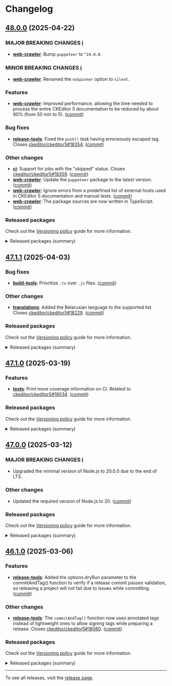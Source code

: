 Changelog
=========

## [48.0.0](https://github.com/ckeditor/ckeditor5-dev/compare/v47.1.1...v48.0.0) (2025-04-22)

### MAJOR BREAKING CHANGES [ℹ️](https://ckeditor.com/docs/ckeditor5/latest/framework/guides/support/versioning-policy.html#major-and-minor-breaking-changes)

* **[web-crawler](https://www.npmjs.com/package/@ckeditor/ckeditor5-dev-web-crawler)**: Bump `puppeteer` to `^24.0.0`.

### MINOR BREAKING CHANGES [ℹ️](https://ckeditor.com/docs/ckeditor5/latest/framework/guides/support/versioning-policy.html#major-and-minor-breaking-changes)

* **[web-crawler](https://www.npmjs.com/package/@ckeditor/ckeditor5-dev-web-crawler)**: Renamed the `noSpinner` option to `silent`.

### Features

* **[web-crawler](https://www.npmjs.com/package/@ckeditor/ckeditor5-dev-web-crawler)**: Improved performance, allowing the time needed to process the entire CKEditor 5 documentation to be reduced by about 90% (from 50 min to 5). ([commit](https://github.com/ckeditor/ckeditor5-dev/commit/c98845a3f34364632d2d70d1828d945b6c7c0341))

### Bug fixes

* **[release-tools](https://www.npmjs.com/package/@ckeditor/ckeditor5-dev-release-tools)**: Fixed the `push()` task having erroneously escaped tag. Closes [ckeditor/ckeditor5#18354](https://github.com/ckeditor/ckeditor5/issues/18354). ([commit](https://github.com/ckeditor/ckeditor5-dev/commit/be77674b3d90ad04eaa76d2992a6c5cba64f1f50))

### Other changes

* **[ci](https://www.npmjs.com/package/@ckeditor/ckeditor5-dev-ci)**: Support for jobs with the "skipped" status. Closes [ckeditor/ckeditor5#18359](https://github.com/ckeditor/ckeditor5/issues/18359). ([commit](https://github.com/ckeditor/ckeditor5-dev/commit/06188327b07a9ee209089725bd9c0fcbd268b73b))
* **[web-crawler](https://www.npmjs.com/package/@ckeditor/ckeditor5-dev-web-crawler)**: Update the `puppeteer` package to the latest version. ([commit](https://github.com/ckeditor/ckeditor5-dev/commit/25ba28ef210b24351d2712c783315a2b8c939d1d))
* **[web-crawler](https://www.npmjs.com/package/@ckeditor/ckeditor5-dev-web-crawler)**: Ignore errors from a predefined list of external hosts used in CKEditor 5 documentation and manual tests. ([commit](https://github.com/ckeditor/ckeditor5-dev/commit/25ba28ef210b24351d2712c783315a2b8c939d1d))
* **[web-crawler](https://www.npmjs.com/package/@ckeditor/ckeditor5-dev-web-crawler)**: The package sources are now written in TypeScript. ([commit](https://github.com/ckeditor/ckeditor5-dev/commit/25ba28ef210b24351d2712c783315a2b8c939d1d))

### Released packages

Check out the [Versioning policy](https://ckeditor.com/docs/ckeditor5/latest/framework/guides/support/versioning-policy.html) guide for more information.

<details>
<summary>Released packages (summary)</summary>

Releases containing new features:

* [@ckeditor/ckeditor5-dev-web-crawler](https://www.npmjs.com/package/@ckeditor/ckeditor5-dev-web-crawler/v/48.0.0): v47.1.1 => v48.0.0

Other releases:

* [@ckeditor/ckeditor5-dev-build-tools](https://www.npmjs.com/package/@ckeditor/ckeditor5-dev-build-tools/v/48.0.0): v47.1.1 => v48.0.0
* [@ckeditor/ckeditor5-dev-bump-year](https://www.npmjs.com/package/@ckeditor/ckeditor5-dev-bump-year/v/48.0.0): v47.1.1 => v48.0.0
* [@ckeditor/ckeditor5-dev-ci](https://www.npmjs.com/package/@ckeditor/ckeditor5-dev-ci/v/48.0.0): v47.1.1 => v48.0.0
* [@ckeditor/ckeditor5-dev-dependency-checker](https://www.npmjs.com/package/@ckeditor/ckeditor5-dev-dependency-checker/v/48.0.0): v47.1.1 => v48.0.0
* [@ckeditor/ckeditor5-dev-docs](https://www.npmjs.com/package/@ckeditor/ckeditor5-dev-docs/v/48.0.0): v47.1.1 => v48.0.0
* [@ckeditor/ckeditor5-dev-release-tools](https://www.npmjs.com/package/@ckeditor/ckeditor5-dev-release-tools/v/48.0.0): v47.1.1 => v48.0.0
* [@ckeditor/ckeditor5-dev-stale-bot](https://www.npmjs.com/package/@ckeditor/ckeditor5-dev-stale-bot/v/48.0.0): v47.1.1 => v48.0.0
* [@ckeditor/ckeditor5-dev-tests](https://www.npmjs.com/package/@ckeditor/ckeditor5-dev-tests/v/48.0.0): v47.1.1 => v48.0.0
* [@ckeditor/ckeditor5-dev-translations](https://www.npmjs.com/package/@ckeditor/ckeditor5-dev-translations/v/48.0.0): v47.1.1 => v48.0.0
* [@ckeditor/ckeditor5-dev-utils](https://www.npmjs.com/package/@ckeditor/ckeditor5-dev-utils/v/48.0.0): v47.1.1 => v48.0.0
* [@ckeditor/typedoc-plugins](https://www.npmjs.com/package/@ckeditor/typedoc-plugins/v/48.0.0): v47.1.1 => v48.0.0
</details>


## [47.1.1](https://github.com/ckeditor/ckeditor5-dev/compare/v47.1.0...v47.1.1) (2025-04-03)

### Bug fixes

* **[build-tools](https://www.npmjs.com/package/@ckeditor/ckeditor5-dev-build-tools)**: Prioritize `.ts` over `.js` files. ([commit](https://github.com/ckeditor/ckeditor5-dev/commit/747f9f3ef1ed0bcac2becf6a97198692e89efbe8))

### Other changes

* **[translations](https://www.npmjs.com/package/@ckeditor/ckeditor5-dev-translations)**: Added the Belarusian language to the supported list. Closes [ckeditor/ckeditor5#18229](https://github.com/ckeditor/ckeditor5/issues/18229). ([commit](https://github.com/ckeditor/ckeditor5-dev/commit/9b346cbea65a47ad21afd70a7325de638e1164ed))

### Released packages

Check out the [Versioning policy](https://ckeditor.com/docs/ckeditor5/latest/framework/guides/support/versioning-policy.html) guide for more information.

<details>
<summary>Released packages (summary)</summary>

Other releases:

* [@ckeditor/ckeditor5-dev-build-tools](https://www.npmjs.com/package/@ckeditor/ckeditor5-dev-build-tools/v/47.1.1): v47.1.0 => v47.1.1
* [@ckeditor/ckeditor5-dev-bump-year](https://www.npmjs.com/package/@ckeditor/ckeditor5-dev-bump-year/v/47.1.1): v47.1.0 => v47.1.1
* [@ckeditor/ckeditor5-dev-ci](https://www.npmjs.com/package/@ckeditor/ckeditor5-dev-ci/v/47.1.1): v47.1.0 => v47.1.1
* [@ckeditor/ckeditor5-dev-dependency-checker](https://www.npmjs.com/package/@ckeditor/ckeditor5-dev-dependency-checker/v/47.1.1): v47.1.0 => v47.1.1
* [@ckeditor/ckeditor5-dev-docs](https://www.npmjs.com/package/@ckeditor/ckeditor5-dev-docs/v/47.1.1): v47.1.0 => v47.1.1
* [@ckeditor/ckeditor5-dev-release-tools](https://www.npmjs.com/package/@ckeditor/ckeditor5-dev-release-tools/v/47.1.1): v47.1.0 => v47.1.1
* [@ckeditor/ckeditor5-dev-stale-bot](https://www.npmjs.com/package/@ckeditor/ckeditor5-dev-stale-bot/v/47.1.1): v47.1.0 => v47.1.1
* [@ckeditor/ckeditor5-dev-tests](https://www.npmjs.com/package/@ckeditor/ckeditor5-dev-tests/v/47.1.1): v47.1.0 => v47.1.1
* [@ckeditor/ckeditor5-dev-translations](https://www.npmjs.com/package/@ckeditor/ckeditor5-dev-translations/v/47.1.1): v47.1.0 => v47.1.1
* [@ckeditor/ckeditor5-dev-utils](https://www.npmjs.com/package/@ckeditor/ckeditor5-dev-utils/v/47.1.1): v47.1.0 => v47.1.1
* [@ckeditor/ckeditor5-dev-web-crawler](https://www.npmjs.com/package/@ckeditor/ckeditor5-dev-web-crawler/v/47.1.1): v47.1.0 => v47.1.1
* [@ckeditor/typedoc-plugins](https://www.npmjs.com/package/@ckeditor/typedoc-plugins/v/47.1.1): v47.1.0 => v47.1.1
</details>


## [47.1.0](https://github.com/ckeditor/ckeditor5-dev/compare/v47.0.0...v47.1.0) (2025-03-19)

### Features

* **[tests](https://www.npmjs.com/package/@ckeditor/ckeditor5-dev-tests)**: Print more coverage information on CI. Related to [ckeditor/ckeditor5#18034](https://github.com/ckeditor/ckeditor5/issues/18034). ([commit](https://github.com/ckeditor/ckeditor5-dev/commit/48aeff6c293c79e8a3cab2c590ab3dfb8ebdcc7b))

### Released packages

Check out the [Versioning policy](https://ckeditor.com/docs/ckeditor5/latest/framework/guides/support/versioning-policy.html) guide for more information.

<details>
<summary>Released packages (summary)</summary>

Releases containing new features:

* [@ckeditor/ckeditor5-dev-tests](https://www.npmjs.com/package/@ckeditor/ckeditor5-dev-tests/v/47.1.0): v47.0.0 => v47.1.0

Other releases:

* [@ckeditor/ckeditor5-dev-build-tools](https://www.npmjs.com/package/@ckeditor/ckeditor5-dev-build-tools/v/47.1.0): v47.0.0 => v47.1.0
* [@ckeditor/ckeditor5-dev-bump-year](https://www.npmjs.com/package/@ckeditor/ckeditor5-dev-bump-year/v/47.1.0): v47.0.0 => v47.1.0
* [@ckeditor/ckeditor5-dev-ci](https://www.npmjs.com/package/@ckeditor/ckeditor5-dev-ci/v/47.1.0): v47.0.0 => v47.1.0
* [@ckeditor/ckeditor5-dev-dependency-checker](https://www.npmjs.com/package/@ckeditor/ckeditor5-dev-dependency-checker/v/47.1.0): v47.0.0 => v47.1.0
* [@ckeditor/ckeditor5-dev-docs](https://www.npmjs.com/package/@ckeditor/ckeditor5-dev-docs/v/47.1.0): v47.0.0 => v47.1.0
* [@ckeditor/ckeditor5-dev-release-tools](https://www.npmjs.com/package/@ckeditor/ckeditor5-dev-release-tools/v/47.1.0): v47.0.0 => v47.1.0
* [@ckeditor/ckeditor5-dev-stale-bot](https://www.npmjs.com/package/@ckeditor/ckeditor5-dev-stale-bot/v/47.1.0): v47.0.0 => v47.1.0
* [@ckeditor/ckeditor5-dev-translations](https://www.npmjs.com/package/@ckeditor/ckeditor5-dev-translations/v/47.1.0): v47.0.0 => v47.1.0
* [@ckeditor/ckeditor5-dev-utils](https://www.npmjs.com/package/@ckeditor/ckeditor5-dev-utils/v/47.1.0): v47.0.0 => v47.1.0
* [@ckeditor/ckeditor5-dev-web-crawler](https://www.npmjs.com/package/@ckeditor/ckeditor5-dev-web-crawler/v/47.1.0): v47.0.0 => v47.1.0
* [@ckeditor/typedoc-plugins](https://www.npmjs.com/package/@ckeditor/typedoc-plugins/v/47.1.0): v47.0.0 => v47.1.0
</details>


## [47.0.0](https://github.com/ckeditor/ckeditor5-dev/compare/v46.1.0...v47.0.0) (2025-03-12)

### MAJOR BREAKING CHANGES [ℹ️](https://ckeditor.com/docs/ckeditor5/latest/framework/guides/support/versioning-policy.html#major-and-minor-breaking-changes)

* Upgraded the minimal version of Node.js to 20.0.0 due to the end of LTS.

### Other changes

* Updated the required version of Node.js to 20. ([commit](https://github.com/ckeditor/ckeditor5-dev/commit/440b2bbedeb255c640fefa9497c1a78fc204506d))

### Released packages

Check out the [Versioning policy](https://ckeditor.com/docs/ckeditor5/latest/framework/guides/support/versioning-policy.html) guide for more information.

<details>
<summary>Released packages (summary)</summary>

Other releases:

* [@ckeditor/ckeditor5-dev-build-tools](https://www.npmjs.com/package/@ckeditor/ckeditor5-dev-build-tools/v/47.0.0): v46.1.0 => v47.0.0
* [@ckeditor/ckeditor5-dev-bump-year](https://www.npmjs.com/package/@ckeditor/ckeditor5-dev-bump-year/v/47.0.0): v46.1.0 => v47.0.0
* [@ckeditor/ckeditor5-dev-ci](https://www.npmjs.com/package/@ckeditor/ckeditor5-dev-ci/v/47.0.0): v46.1.0 => v47.0.0
* [@ckeditor/ckeditor5-dev-dependency-checker](https://www.npmjs.com/package/@ckeditor/ckeditor5-dev-dependency-checker/v/47.0.0): v46.1.0 => v47.0.0
* [@ckeditor/ckeditor5-dev-docs](https://www.npmjs.com/package/@ckeditor/ckeditor5-dev-docs/v/47.0.0): v46.1.0 => v47.0.0
* [@ckeditor/ckeditor5-dev-release-tools](https://www.npmjs.com/package/@ckeditor/ckeditor5-dev-release-tools/v/47.0.0): v46.1.0 => v47.0.0
* [@ckeditor/ckeditor5-dev-stale-bot](https://www.npmjs.com/package/@ckeditor/ckeditor5-dev-stale-bot/v/47.0.0): v46.1.0 => v47.0.0
* [@ckeditor/ckeditor5-dev-tests](https://www.npmjs.com/package/@ckeditor/ckeditor5-dev-tests/v/47.0.0): v46.1.0 => v47.0.0
* [@ckeditor/ckeditor5-dev-translations](https://www.npmjs.com/package/@ckeditor/ckeditor5-dev-translations/v/47.0.0): v46.1.0 => v47.0.0
* [@ckeditor/ckeditor5-dev-utils](https://www.npmjs.com/package/@ckeditor/ckeditor5-dev-utils/v/47.0.0): v46.1.0 => v47.0.0
* [@ckeditor/ckeditor5-dev-web-crawler](https://www.npmjs.com/package/@ckeditor/ckeditor5-dev-web-crawler/v/47.0.0): v46.1.0 => v47.0.0
* [@ckeditor/typedoc-plugins](https://www.npmjs.com/package/@ckeditor/typedoc-plugins/v/47.0.0): v46.1.0 => v47.0.0
</details>


## [46.1.0](https://github.com/ckeditor/ckeditor5-dev/compare/v46.0.7...v46.1.0) (2025-03-06)

### Features

* **[release-tools](https://www.npmjs.com/package/@ckeditor/ckeditor5-dev-release-tools)**: Added the options.dryRun parameter to the commitAndTag() function to verify if a release commit passes validation, so releasing a project will not fail due to issues while committing. ([commit](https://github.com/ckeditor/ckeditor5-dev/commit/0e4779d403fbf22dd6f8a3f2a1de5d1b2183db81))

### Other changes

* **[release-tools](https://www.npmjs.com/package/@ckeditor/ckeditor5-dev-release-tools)**: The `commitAndTag()` function now uses annotated tags instead of lightweight ones to allow signing tags while preparing a release. Closes [ckeditor/ckeditor5#18080](https://github.com/ckeditor/ckeditor5/issues/18080). ([commit](https://github.com/ckeditor/ckeditor5-dev/commit/ecbcfd3a6767b1251400e67659ae326fa44b868a))

### Released packages

Check out the [Versioning policy](https://ckeditor.com/docs/ckeditor5/latest/framework/guides/support/versioning-policy.html) guide for more information.

<details>
<summary>Released packages (summary)</summary>

Releases containing new features:

* [@ckeditor/ckeditor5-dev-release-tools](https://www.npmjs.com/package/@ckeditor/ckeditor5-dev-release-tools/v/46.1.0): v46.0.7 => v46.1.0

Other releases:

* [@ckeditor/ckeditor5-dev-build-tools](https://www.npmjs.com/package/@ckeditor/ckeditor5-dev-build-tools/v/46.1.0): v46.0.7 => v46.1.0
* [@ckeditor/ckeditor5-dev-bump-year](https://www.npmjs.com/package/@ckeditor/ckeditor5-dev-bump-year/v/46.1.0): v46.0.7 => v46.1.0
* [@ckeditor/ckeditor5-dev-ci](https://www.npmjs.com/package/@ckeditor/ckeditor5-dev-ci/v/46.1.0): v46.0.7 => v46.1.0
* [@ckeditor/ckeditor5-dev-dependency-checker](https://www.npmjs.com/package/@ckeditor/ckeditor5-dev-dependency-checker/v/46.1.0): v46.0.7 => v46.1.0
* [@ckeditor/ckeditor5-dev-docs](https://www.npmjs.com/package/@ckeditor/ckeditor5-dev-docs/v/46.1.0): v46.0.7 => v46.1.0
* [@ckeditor/ckeditor5-dev-stale-bot](https://www.npmjs.com/package/@ckeditor/ckeditor5-dev-stale-bot/v/46.1.0): v46.0.7 => v46.1.0
* [@ckeditor/ckeditor5-dev-tests](https://www.npmjs.com/package/@ckeditor/ckeditor5-dev-tests/v/46.1.0): v46.0.7 => v46.1.0
* [@ckeditor/ckeditor5-dev-translations](https://www.npmjs.com/package/@ckeditor/ckeditor5-dev-translations/v/46.1.0): v46.0.7 => v46.1.0
* [@ckeditor/ckeditor5-dev-utils](https://www.npmjs.com/package/@ckeditor/ckeditor5-dev-utils/v/46.1.0): v46.0.7 => v46.1.0
* [@ckeditor/ckeditor5-dev-web-crawler](https://www.npmjs.com/package/@ckeditor/ckeditor5-dev-web-crawler/v/46.1.0): v46.0.7 => v46.1.0
* [@ckeditor/typedoc-plugins](https://www.npmjs.com/package/@ckeditor/typedoc-plugins/v/46.1.0): v46.0.7 => v46.1.0
</details>

---

To see all releases, visit the [release page](https://github.com/ckeditor/ckeditor5-dev/releases).
